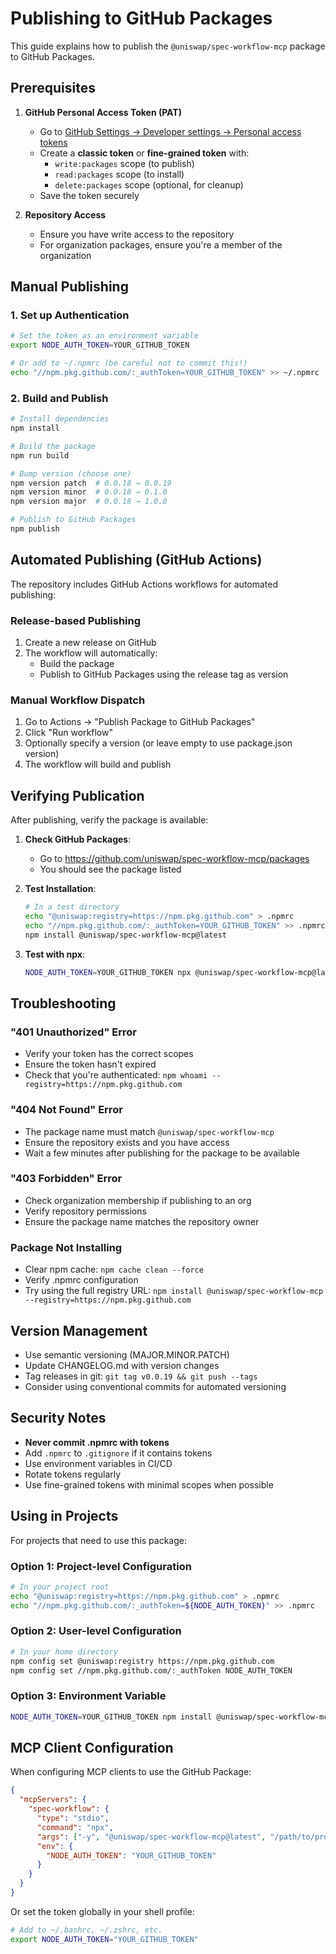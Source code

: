 # Publishing to GitHub Packages

This guide explains how to publish the `@uniswap/spec-workflow-mcp` package to GitHub Packages.

## Prerequisites

1. **GitHub Personal Access Token (PAT)**
   - Go to [GitHub Settings → Developer settings → Personal access tokens](https://github.com/settings/tokens)
   - Create a **classic token** or **fine-grained token** with:
     - `write:packages` scope (to publish)
     - `read:packages` scope (to install)
     - `delete:packages` scope (optional, for cleanup)
   - Save the token securely

2. **Repository Access**
   - Ensure you have write access to the repository
   - For organization packages, ensure you're a member of the organization

## Manual Publishing

### 1. Set up Authentication

```bash
# Set the token as an environment variable
export NODE_AUTH_TOKEN=YOUR_GITHUB_TOKEN

# Or add to ~/.npmrc (be careful not to commit this!)
echo "//npm.pkg.github.com/:_authToken=YOUR_GITHUB_TOKEN" >> ~/.npmrc
```

### 2. Build and Publish

```bash
# Install dependencies
npm install

# Build the package
npm run build

# Bump version (choose one)
npm version patch  # 0.0.18 → 0.0.19
npm version minor  # 0.0.18 → 0.1.0
npm version major  # 0.0.18 → 1.0.0

# Publish to GitHub Packages
npm publish
```

## Automated Publishing (GitHub Actions)

The repository includes GitHub Actions workflows for automated publishing:

### Release-based Publishing

1. Create a new release on GitHub
2. The workflow will automatically:
   - Build the package
   - Publish to GitHub Packages using the release tag as version

### Manual Workflow Dispatch

1. Go to Actions → "Publish Package to GitHub Packages"
2. Click "Run workflow"
3. Optionally specify a version (or leave empty to use package.json version)
4. The workflow will build and publish

## Verifying Publication

After publishing, verify the package is available:

1. **Check GitHub Packages**:
   - Go to <https://github.com/uniswap/spec-workflow-mcp/packages>
   - You should see the package listed

2. **Test Installation**:

   ```bash
   # In a test directory
   echo "@uniswap:registry=https://npm.pkg.github.com" > .npmrc
   echo "//npm.pkg.github.com/:_authToken=YOUR_GITHUB_TOKEN" >> .npmrc
   npm install @uniswap/spec-workflow-mcp@latest
   ```

3. **Test with npx**:

   ```bash
   NODE_AUTH_TOKEN=YOUR_GITHUB_TOKEN npx @uniswap/spec-workflow-mcp@latest --version
   ```

## Troubleshooting

### "401 Unauthorized" Error

- Verify your token has the correct scopes
- Ensure the token hasn't expired
- Check that you're authenticated: `npm whoami --registry=https://npm.pkg.github.com`

### "404 Not Found" Error

- The package name must match `@uniswap/spec-workflow-mcp`
- Ensure the repository exists and you have access
- Wait a few minutes after publishing for the package to be available

### "403 Forbidden" Error

- Check organization membership if publishing to an org
- Verify repository permissions
- Ensure the package name matches the repository owner

### Package Not Installing

- Clear npm cache: `npm cache clean --force`
- Verify .npmrc configuration
- Try using the full registry URL: `npm install @uniswap/spec-workflow-mcp --registry=https://npm.pkg.github.com`

## Version Management

- Use semantic versioning (MAJOR.MINOR.PATCH)
- Update CHANGELOG.md with version changes
- Tag releases in git: `git tag v0.0.19 && git push --tags`
- Consider using conventional commits for automated versioning

## Security Notes

- **Never commit .npmrc with tokens**
- Add `.npmrc` to `.gitignore` if it contains tokens
- Use environment variables in CI/CD
- Rotate tokens regularly
- Use fine-grained tokens with minimal scopes when possible

## Using in Projects

For projects that need to use this package:

### Option 1: Project-level Configuration

```bash
# In your project root
echo "@uniswap:registry=https://npm.pkg.github.com" > .npmrc
echo "//npm.pkg.github.com/:_authToken=${NODE_AUTH_TOKEN}" >> .npmrc
```

### Option 2: User-level Configuration

```bash
# In your home directory
npm config set @uniswap:registry https://npm.pkg.github.com
npm config set //npm.pkg.github.com/:_authToken NODE_AUTH_TOKEN
```

### Option 3: Environment Variable

```bash
NODE_AUTH_TOKEN=YOUR_GITHUB_TOKEN npm install @uniswap/spec-workflow-mcp
```

## MCP Client Configuration

When configuring MCP clients to use the GitHub Package:

```json
{
  "mcpServers": {
    "spec-workflow": {
      "type": "stdio",
      "command": "npx",
      "args": ["-y", "@uniswap/spec-workflow-mcp@latest", "/path/to/project"],
      "env": {
        "NODE_AUTH_TOKEN": "YOUR_GITHUB_TOKEN"
      }
    }
  }
}
```

Or set the token globally in your shell profile:

```bash
# Add to ~/.bashrc, ~/.zshrc, etc.
export NODE_AUTH_TOKEN="YOUR_GITHUB_TOKEN"
```
